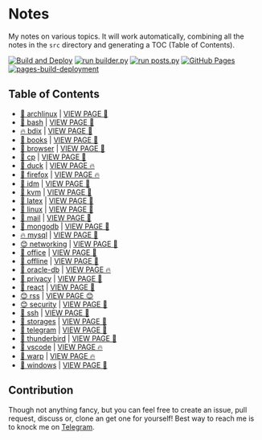 # Notes

My notes on various topics. It will work automatically, combining all the notes in the `src` directory and generating a TOC (Table of Contents).

[![Build and Deploy](https://github.com/SharafatKarim/notes/actions/workflows/action.yml/badge.svg)](https://github.com/SharafatKarim/notes/actions/workflows/action.yml)
[![run builder.py](https://github.com/SharafatKarim/notes/actions/workflows/action.yml/badge.svg)](https://github.com/SharafatKarim/notes/actions/workflows/action.yml)
[![run posts.py](https://github.com/SharafatKarim/notes/actions/workflows/posts.yml/badge.svg)](https://github.com/SharafatKarim/notes/actions/workflows/posts.yml)
[![GitHub Pages](https://github.com/SharafatKarim/notes/actions/workflows/gh-pages.yml/badge.svg)](https://github.com/SharafatKarim/notes/actions/workflows/gh-pages.yml)
[![pages-build-deployment](https://github.com/SharafatKarim/notes/actions/workflows/pages/pages-build-deployment/badge.svg)](https://github.com/SharafatKarim/notes/actions/workflows/pages/pages-build-deployment)


## Table of Contents

- [🍕 archlinux](src/archlinux.md) | <a href='https://sharafat.is-a.dev/notes/archlinux' target='_blank'>VIEW PAGE 🎸</a>
- [🚀 bash](src/bash.md) | <a href='https://sharafat.is-a.dev/notes/bash' target='_blank'>VIEW PAGE 👾</a>
- [🔥 bdix](src/bdix.md) | <a href='https://sharafat.is-a.dev/notes/bdix' target='_blank'>VIEW PAGE 🎉</a>
- [🎉 books](src/books.md) | <a href='https://sharafat.is-a.dev/notes/books' target='_blank'>VIEW PAGE 🤖</a>
- [🎸 browser](src/browser.md) | <a href='https://sharafat.is-a.dev/notes/browser' target='_blank'>VIEW PAGE 🍕</a>
- [🌟 cp](src/cp.md) | <a href='https://sharafat.is-a.dev/notes/cp' target='_blank'>VIEW PAGE 🎸</a>
- [🎸 duck](src/duck.md) | <a href='https://sharafat.is-a.dev/notes/duck' target='_blank'>VIEW PAGE 🔥</a>
- [🌈 firefox](src/firefox.md) | <a href='https://sharafat.is-a.dev/notes/firefox' target='_blank'>VIEW PAGE 🔥</a>
- [👾 idm](src/idm.md) | <a href='https://sharafat.is-a.dev/notes/idm' target='_blank'>VIEW PAGE 🤖</a>
- [🌟 kvm](src/kvm.md) | <a href='https://sharafat.is-a.dev/notes/kvm' target='_blank'>VIEW PAGE 👾</a>
- [🎉 latex](src/latex.md) | <a href='https://sharafat.is-a.dev/notes/latex' target='_blank'>VIEW PAGE 🍕</a>
- [🚀 linux](src/linux.md) | <a href='https://sharafat.is-a.dev/notes/linux' target='_blank'>VIEW PAGE 🎸</a>
- [🌟 mail](src/mail.md) | <a href='https://sharafat.is-a.dev/notes/mail' target='_blank'>VIEW PAGE 👾</a>
- [🚀 mongodb](src/mongodb.md) | <a href='https://sharafat.is-a.dev/notes/mongodb' target='_blank'>VIEW PAGE 👾</a>
- [🔥 mysql](src/mysql.md) | <a href='https://sharafat.is-a.dev/notes/mysql' target='_blank'>VIEW PAGE 🌈</a>
- [😊 networking](src/networking.md) | <a href='https://sharafat.is-a.dev/notes/networking' target='_blank'>VIEW PAGE 🎉</a>
- [🎉 office](src/office.md) | <a href='https://sharafat.is-a.dev/notes/office' target='_blank'>VIEW PAGE 🌟</a>
- [👾 offline](src/offline.md) | <a href='https://sharafat.is-a.dev/notes/offline' target='_blank'>VIEW PAGE 🍕</a>
- [🎉 oracle-db](src/oracle-db.md) | <a href='https://sharafat.is-a.dev/notes/oracle-db' target='_blank'>VIEW PAGE 🔥</a>
- [👾 privacy](src/privacy.md) | <a href='https://sharafat.is-a.dev/notes/privacy' target='_blank'>VIEW PAGE 🎸</a>
- [🎸 react](src/react.md) | <a href='https://sharafat.is-a.dev/notes/react' target='_blank'>VIEW PAGE 🤖</a>
- [😊 rss](src/rss.md) | <a href='https://sharafat.is-a.dev/notes/rss' target='_blank'>VIEW PAGE 😊</a>
- [😊 security](src/security.md) | <a href='https://sharafat.is-a.dev/notes/security' target='_blank'>VIEW PAGE 👾</a>
- [🤖 ssh](src/ssh.md) | <a href='https://sharafat.is-a.dev/notes/ssh' target='_blank'>VIEW PAGE 🌈</a>
- [👾 storages](src/storages.md) | <a href='https://sharafat.is-a.dev/notes/storages' target='_blank'>VIEW PAGE 🎉</a>
- [🍕 telegram](src/telegram.md) | <a href='https://sharafat.is-a.dev/notes/telegram' target='_blank'>VIEW PAGE 🤖</a>
- [🍕 thunderbird](src/thunderbird.md) | <a href='https://sharafat.is-a.dev/notes/thunderbird' target='_blank'>VIEW PAGE 🤖</a>
- [🎸 vscode](src/vscode.md) | <a href='https://sharafat.is-a.dev/notes/vscode' target='_blank'>VIEW PAGE 🔥</a>
- [🌈 warp](src/warp.md) | <a href='https://sharafat.is-a.dev/notes/warp' target='_blank'>VIEW PAGE 🔥</a>
- [🚀 windows](src/windows.md) | <a href='https://sharafat.is-a.dev/notes/windows' target='_blank'>VIEW PAGE 🚀</a>

## Contribution

Though not anything fancy, but you can feel free to create an issue, pull request, discuss or, clone an get one for yourself!
Best way to reach me is to knock me on [Telegram](https://t.me/SharafatKarim).


